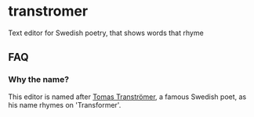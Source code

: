 # transtromer

Text editor for Swedish poetry, that shows words that rhyme

## FAQ

### Why the name?

This editor is named after [Tomas Tranströmer](https://en.wikipedia.org/wiki/Tomas_Transtr%C3%B6mer),
a famous Swedish poet, as his name rhymes on 'Transformer'.


